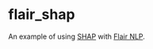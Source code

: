# flair_shap
An example of using [SHAP](https://github.com/shap/shap) with [Flair NLP](https://github.com/flairNLP/flair). 

